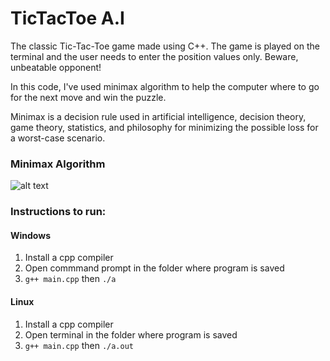 # TicTacToe A.I

The classic Tic-Tac-Toe game made using C++. The game is played on the terminal and the user needs to enter the position values only. Beware, unbeatable opponent!

In this code, I've used minimax algorithm to help the computer where to go for the next move and win the puzzle.

Minimax is a decision rule used in artificial intelligence, decision theory, game theory, statistics, and philosophy for minimizing the possible loss for a worst-case scenario.

### Minimax Algorithm
![alt text](https://www.researchgate.net/publication/262672371/figure/fig1/AS:393455625883662@1470818539933/Game-tree-for-Tic-Tac-Toe-game-using-MiniMax-algorithm.png)

### Instructions to run:
#### Windows
1. Install a cpp compiler
2. Open commmand prompt in the folder where program is saved
3. `g++ main.cpp` then `./a`

#### Linux
1. Install a cpp compiler
2. Open terminal in the folder where program is saved
3. `g++ main.cpp` then `./a.out`
